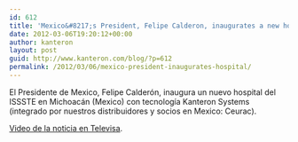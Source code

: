```yaml
---
id: 612
title: 'Mexico&#8217;s President, Felipe Calderon, inaugurates a new hospital with Kanteron Systems technology'
date: 2012-03-06T19:20:12+00:00
author: kanteron
layout: post
guid: http://www.kanteron.com/blog/?p=612
permalink: /2012/03/06/mexico-president-inaugurates-hospital/
---
```

El Presidente de Mexico, Felipe Calderón, inaugura un nuevo hospital del ISSSTE en Michoacán (Mexico) con tecnología Kanteron Systems (integrado por nuestros distribuidores y socios en Mexico: Ceurac).

<a title="http://tvolucion.esmas.com/noticieros/noticias-y-reportajes/161149/calderon-inaugura-hospital-michoacan" href="http://tvolucion.esmas.com/noticieros/noticias-y-reportajes/161149/calderon-inaugura-hospital-michoacan" target="_blank">Video de la noticia en Televisa</a>.